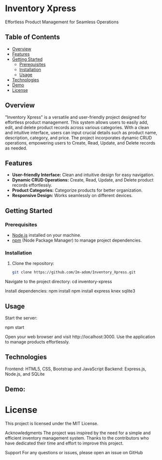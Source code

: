 # Inventory Xpress

Effortless Product Management for Seamless Operations

## Table of Contents

- [Overview](#overview)
- [Features](#features)
- [Getting Started](#getting-started)
  - [Prerequisites](#prerequisites)
  - [Installation](#installation)
  - [Usage](#usage)
- [Technologies](#technologies)
- [Demo](#demo)
- [License](#license)

## Overview

"Inventory Xpress" is a versatile and user-friendly project designed for effortless product management. This system allows users to easily add, edit, and delete product records across various categories. With a clean and intuitive interface, users can input crucial details such as product name, description, category, and price. The project incorporates dynamic CRUD operations, empowering users to Create, Read, Update, and Delete records as needed.

## Features

- **User-friendly Interface:** Clean and intuitive design for easy navigation.
- **Dynamic CRUD Operations:** Create, Read, Update, and Delete product records effortlessly.
- **Product Categories:** Categorize products for better organization.
- **Responsive Design:** Works seamlessly on different devices.

## Getting Started

### Prerequisites

- [Node.js](https://nodejs.org/) installed on your machine.
- [npm](https://www.npmjs.com/) (Node Package Manager) to manage project dependencies.

### Installation

1. Clone the repository:

   ```bash
   git clone https://github.com/Im-adom/Inventory_Xpress.git


Navigate to the project directory:
cd inventory-xpress

Install dependencies:
npm install
npm install express knex sqlite3


## Usage

Start the server:

npm start

Open your web browser and visit http://localhost:3000.
Use the application to manage products effortlessly.

## Technologies
Frontend: HTML5, CSS, Bootstrap and JavaScript
Backend: Express.js, Node.js, and SQLite

## Demo:

# License
This project is licensed under the MIT License.

Acknowledgments
The project was inspired by the need for a simple and efficient inventory management system.
Thanks to the contributors who have dedicated their time and effort to improve this project.

Support
For any questions or issues, please open an issue on GitHub

